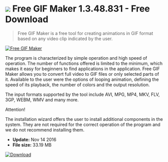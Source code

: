 # ![](https://cdn.softexe.net/static/icon/7/free-gif-maker-11301.png) Free GIF Maker 1.3.48.831 - Free Download

> Free GIF Maker is a free tool for creating animations in GIF format based on any video clip indicated by the user.

[![Free GIF Maker](https://gallery.dpcdn.pl/imgc/Tools/57903/g_-_420x350_1.5_-_x20150328154246_0.png)](https://softexe.net/win/multimedia/video/free-gif-maker:ppcRp.html)

The program is characterized by simple operation and high speed of operation. The number of functions offered is limited to the minimum, which makes it easy for beginners to find applications in the application. Free GIF Maker allows you to convert full video to GIF files or only selected parts of it. Available to the user were the options of looping animation, defining the speed of its playback, the number of colors and the output resolution.
 
 The input formats supported by the tool include AVI, MPG, MP4, MKV, FLV, 3GP, WEBM, WMV and many more.
 
 Attention!
 
 The installation wizard offers the user to install additional components in the system. They are not required for the correct operation of the program and we do not recommend installing them.


- **Update:** Nov 14 2016
- **File size:** 33.19 MB

[![Download](https://cdn.softexe.net/static/img/download.png)](https://softexe.net/win/multimedia/video/free-gif-maker:ppcRp.html)

